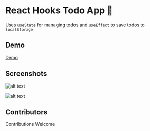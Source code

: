 # React Hooks Todo App 📝

Uses ```useState``` for managing todos and ```useEffect``` to save todos to ```localStorage```

## Demo
[Demo](https://react-hooks-todo.netlify.com/)


## Screenshots

![alt text](https://i.ibb.co/87gHFrC/localhost-3000-Pixel-2.png "Screenshot 1")


![alt text](https://i.ibb.co/k1P998C/todo-hooks.png "Screenshot 2")

## Contributors
Contributions Welcome